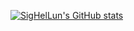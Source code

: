 [![SigHelLun's GitHub stats](https://github-readme-stats.vercel.app/api?username=SigHelLun)](https://github.com/anuraghazra/github-readme-stats)
